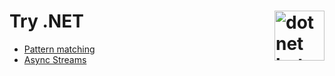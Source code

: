 # Try .NET <img src ="https://user-images.githubusercontent.com/2546640/56708992-deee8780-66ec-11e9-9991-eb85abb1d10a.png" width="80px" alt="dotnet bot in space" align ="right">

- [Pattern matching](./PATTERN-MATCHING.md)
- [Async Streams](./asynchronous-streams.md)
